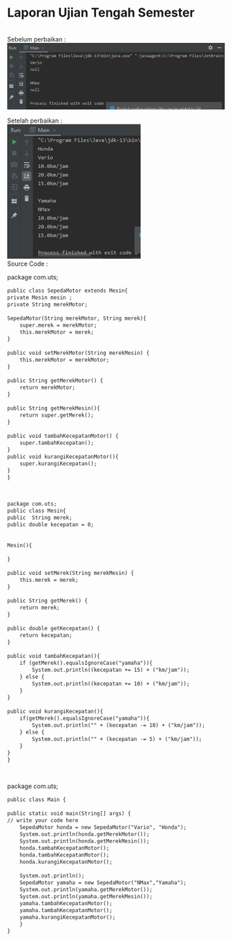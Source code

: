 <h1>Laporan Ujian Tengah Semester</h1>
<br>
Sebelum perbaikan :
<img src ="./UTS-1.jpg"/>

Setelah perbaikan :
<br>
<img src ="./UTS-2.jpg"/>
<br>
Source Code : <br>

package com.uts;

    public class SepedaMotor extends Mesin{
    private Mesin mesin ;
    private String merekMotor;

    SepedaMotor(String merekMotor, String merek){
        super.merek = merekMotor;
        this.merekMotor = merek;
    }

    public void setMerekMotor(String merekMesin) {
        this.merekMotor = merekMotor;
    }

    public String getMerekMotor() {
        return merekMotor;
    }

    public String getMerekMesin(){
        return super.getMerek();
    }

    public void tambahKecepatanMotor() {
        super.tambahKecepatan();
    }
    public void kurangiKecepatanMotor(){
        super.kurangiKecepatan();
    }
    }
 <br>
    
    package com.uts;
    public class Mesin{
    public  String merek;
    public double kecepatan = 0;


    Mesin(){

    }

    public void setMerek(String merekMesin) {
        this.merek = merek;
    }

    public String getMerek() {
        return merek;
    }

    public double getKecepatan() {
        return kecepatan;
    }

    public void tambahKecepatan(){
        if (getMerek().equalsIgnoreCase("yamaha")){
            System.out.println((kecepatan += 15) + ("km/jam"));
        } else {
            System.out.println((kecepatan += 10) + ("km/jam"));
        }
    }

    public void kurangiKecepatan(){
        if(getMerek().equalsIgnoreCase("yamaha")){
            System.out.println("" + (kecepatan -= 10) + ("km/jam"));
        } else {
            System.out.println("" + (kecepatan -= 5) + ("km/jam"));
        }
    }
    }
 <br>
 
 package com.uts;

    public class Main {

    public static void main(String[] args) {
	// write your code here
        SepedaMotor honda = new SepedaMotor("Vario", "Honda");
        System.out.println(honda.getMerekMotor());
        System.out.println(honda.getMerekMesin());
        honda.tambahKecepatanMotor();
        honda.tambahKecepatanMotor();
        honda.kurangiKecepatanMotor();

        System.out.println();
        SepedaMotor yamaha = new SepedaMotor("NMax","Yamaha");
        System.out.println(yamaha.getMerekMotor());
        System.out.println(yamaha.getMerekMesin());
        yamaha.tambahKecepatanMotor();
        yamaha.tambahKecepatanMotor();
        yamaha.kurangiKecepatanMotor();
        }
    }
